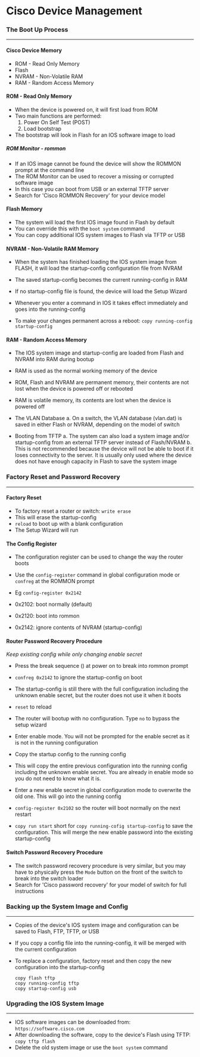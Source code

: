 # Cisco Device Management


### The Boot Up Process
-----------------------
#### Cisco Device Memory
* ROM - Read Only Memory
* Flash
* NVRAM - Non-Volatile RAM
* RAM - Random Access Memory

#### ROM - Read Only Memory
* When the device is powered on, it will first load from ROM
* Two main functions are performed:
    1. Power On Self Test (POST)
    2. Load bootstrap
* The bootstrap will look in Flash for an IOS software image to load

##### ROM Monitor - rommon
* If an IOS image cannot be found the device will show the ROMMON prompt at the command line
* The ROM Monitor can be used to recover a missing or corrupted software image
* In this case you can boot from USB or an external TFTP server
* Search for 'Cisco ROMMON Recovery' for your device model

#### Flash Memory
* The system will load the first IOS image found in Flash by default
* You can override this with the `boot system` command
* You can copy additional IOS system images to Flash via TFTP or USB

#### NVRAM - Non-Volatile RAM Memory
* When the system has finished loading the IOS system image from FLASH, it will load the startup-config configuration file from NVRAM
* The saved startup-config becomes the current running-config in RAM
* If no startup-config file is found, the device will load the Setup Wizard

* Whenever you enter a command in IOS it takes effect immediately and goes into the running-config
* To make your changes permanent across a reboot:
    `copy running-config startup-config`

#### RAM - Random Access Memory
* The IOS system image and startup-config are loaded from Flash and NVRAM into RAM during bootup
* RAM is used as the normal working memory of the device
* ROM, Flash and NVRAM are permanent memory, their contents are not lost when the device is powered off or rebooted
* RAM is volatile memory, its contents are lost when the device is powered off

* The VLAN Database
    a. On a switch, the VLAN database (vlan.dat) is saved in either Flash or NVRAM, depending on the model of switch

* Booting from TFTP
    a. The system can also load a system image and/or startup-config from an external TFTP server instead of Flash/NVRAM
    b. This is not recommended because the device will not be able to boot if it loses connectivity to the server. It is usually only used where the device does not have enough capacity in Flash to save the system image


### Factory Reset and Password Recovery
---------------------------------------
#### Factory Reset
* To factory reset a router or switch: `write erase`
* This will erase the startup-config
* `reload` to boot up with a blank configuration
* The Setup Wizard will run

#### The Config Register
* The configuration register can be used to change the way the router boots
* Use the `config-register` command in global configuration mode or `confreg` at the ROMMON prompt
* Eg `config-register 0x2142`

* 0x2102: boot normally (default)
* 0x2120: boot into rommon
* 0x2142: ignore contents of NVRAM (startup-config)

#### Router Password Recovery Procedure
*Keep existing config while only changing enable secret*

* Press the break sequence (<C-Break>) at power on to break into rommon prompt
* `confreg 0x2142` to ignore the startup-config on boot
* The startup-config is still there with the full configuration including the unknown enable secret, but the router does not use it when it boots
* `reset` to reload
* The router will bootup with no configuration. Type `no` to bypass the setup wizard
* Enter enable mode. You will not be prompted for the enable secret as it is not in the running configuration

* Copy the startup config to the running config
* This will copy the entire previous configuration into the running config including the unknown enable secret. You are already in enable mode so you do not need to know what it is.
* Enter a new enable secret in global configuration mode to overwrite the old one. This will go into the running config
* `config-register 0x2102` so the router will boot normally on the next restart
* `copy run start` short for `copy running-cofig startup-config` to save the configuration. This will merge the new enable password into the existing startup-config

#### Switch Password Recovery Procedure
* The switch password recovery procedure is very similar, but you may have to physically press the `Mode` button on the front of the switch to break into the switch loader
* Search for 'Cisco password recovery' for your model of switch for full instructions


### Backing up the System Image and Config
------------------------------------------
* Copies of the device's IOS system image and configuration can be saved to Flash, FTP, TFTP, or USB
* If you copy a config file into the running-config, it will be merged with the current configuration
* To replace a configuration, factory reset and then copy the new configuration into the startup-config

    ```
    copy flash tftp
    copy running-config tftp
    copy startup-config usb
    ```


### Upgrading the IOS System Image
----------------------------------
* IOS software images can be downloaded from: `https://software.cisco.com`
* After downloading the software, copy to the device's Flash using TFTP: `copy tftp flash`
* Delete the old system image or use the `boot system` command
